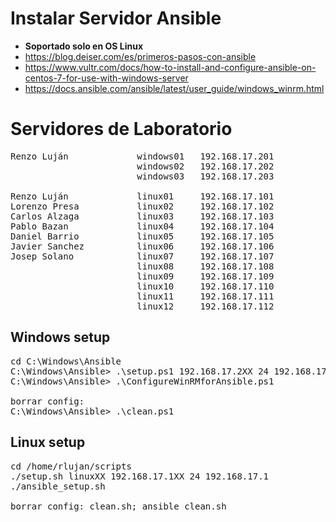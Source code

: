 # Instalar Servidor Ansible
* **Soportado solo en OS Linux**
* https://blog.deiser.com/es/primeros-pasos-con-ansible
* https://www.vultr.com/docs/how-to-install-and-configure-ansible-on-centos-7-for-use-with-windows-server
* https://docs.ansible.com/ansible/latest/user_guide/windows_winrm.html

# Servidores de Laboratorio
<pre>
Renzo Luján             windows01   192.168.17.201
                        windows02   192.168.17.202
                        windows03   192.168.17.203

Renzo Luján             linux01     192.168.17.101
Lorenzo Presa           linux02     192.168.17.102
Carlos Alzaga           linux03     192.168.17.103
Pablo Bazan             linux04     192.168.17.104
Daniel Barrio           linux05     192.168.17.105
Javier Sanchez          linux06     192.168.17.106
Josep Solano            linux07     192.168.17.107
                        linux08     192.168.17.108
                        linux09     192.168.17.109
                        linux10     192.168.17.110
                        linux11     192.168.17.111
                        linux12     192.168.17.112
</pre>

## Windows setup
<pre>
cd C:\Windows\Ansible
C:\Windows\Ansible> .\setup.ps1 192.168.17.2XX 24 192.168.17.1
C:\Windows\Ansible> .\ConfigureWinRMforAnsible.ps1

borrar config:
C:\Windows\Ansible> .\clean.ps1
</pre>

## Linux setup
<pre>
cd /home/rlujan/scripts
./setup.sh linuxXX 192.168.17.1XX 24 192.168.17.1
./ansible_setup.sh

borrar config: clean.sh; ansible_clean.sh
</pre>
